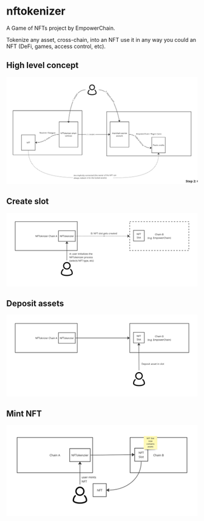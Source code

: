 # nftokenizer

A Game of NFTs project by EmpowerChain.

Tokenize any asset, cross-chain, into an NFT use it in any way you could an NFT (DeFi, games, access control, etc).

## High level concept

![General concept high level](concept-high-level.png)

## Create slot

![Create slot](create-slot.png)

## Deposit assets

![Deposit asset](deposit-asset.png)

## Mint NFT

![Mint](mint.png)